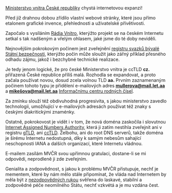 <!-- dcterms:identifier = riderweblog#30 -->
<!-- dcterms:title = Nová TLD pro české ministerstvo vnitra -->
<!-- np9:categoryId = 2 -->
<!-- x4w:category = Lidé a jiná zvěř -->
<!-- np9:authorId = 1 -->
<!-- np9:authorEmail = michal.valasek@altairis.cz -->
<!-- dcterms:creator = Michal Altair Valášek -->
<!-- dcterms:created = 2003-03-21T19:35:23+01:00 -->
<!-- dcterms:dateAccepted = 2003-03-21T19:35:23+01:00 -->

[Ministerstvo vnitra České republiky](http://www.mvcr.cz/) chystá internetovou expanzi!

Před již drahnou dobou zřídilo vlastní webové stránky, které jsou přímo etalonem grafické invence, přehlednosti a uživatelské přívětivosti.

Započalo s vysíláním [Rádia Vnitro](http://www.mvcr.cz/radio/), kterýžto projekt se na českém Internetu setkal s tak nadšeným a vřelým ohlasem, jaké jsme do té doby neviděli.

Nejnovějším pokrokovým počinem jest zveřejnění [registru svazků bývalé Státní bezpečnosti](http://mvcr.iol.cz/), kterýžto počin může sloužit jako zářný příklad přesného odhadu zájmu, jakož i bezchybné technické realizace.

Je tedy jenom logické, že pro české Ministerstvo vnitra je ccTLD **cz.** přiřazená České republice příliš malá. Rozhodla se expandovat, a proto začala používat novou, dosud zcela volnou TLD **aa.** Prvním zaznamenaným počinem tohoto typu je přidělení e-mailových adres **mullerova@mail.let.aa** a **mikešova@mail.let.aa** [Informačnímu centru rodných čísel](http://www.mvcr.cz/statistiky/cro/rodna_c.html).

Za zmínku slouží též obdivuhodná progresivita, s jakou ministerstvo zavedlo technologii, umožňující v e-mailových adresách používat též znaky s českými diakritickými znaménky.

Ostatně, pokrokovost je vidět i v tom, že nová doména zaskočila i slovutnou [Internet Assigned Numbers Authority](http://www.iana.org), která ji zatím nestihla zveřejnit ani v registru [gTLD](http://www.iana.org/gtld/gtld.htm), ani [ccTLD](http://www.iana.org/cctld/cctld-whois.htm). Želbohu, ani do root DNS serverů, takže doména je širému Internetu nedostupná, díky k samým nebesům sahající neschopnosti IANA a dalších organizací, které Internetu vládnou.

E-mailem zasílám MVČR svou upřímnou gratulaci, dostane-li se mi odpovědi, neprodleně ji zde zveřejním.

Genialita a zodpovědnost, s jakou k problému MVČR přistupuje, nechť je mementem, které by nám mělo stále připomínat, že vláda nad Internetem by měla být z [nezodpovědných rukou](http://www.isoc.org/) svěřena do laskavé, stabilní a zodpovědné péče neomilného Státu, nechť vzkvétá a je mu vzdána čest.